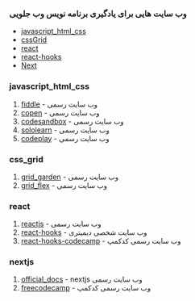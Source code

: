### وب سایت هایی برای یادگیری برنامه نویس وب جلویی

* [javascript_html_css](#javascript_html_css)
* [cssGrid](#css_grid)
* [react](#react)
* [react-hooks](#react)
* [Next](#nextjs)


### javascript_html_css

1. [fiddle](https://jsfiddle.net) - وب سایت رسمی
2. [copen](https://codepen.io) - وب سایت رسمی
3. [codesandbox](https://codesandbox.io) - وب سایت رسمی
4. [sololearn](https://www.sololearn.com/compiler-playground) - وب سایت رسمی
5. [codeplay](https://www.codeply.com) - وب سایت رسمی


### css_grid

1. [grid_garden](https://cssgridgarden.com) - وب سایت رسمی
2. [grid_flex](https://flexboxfroggy.com) - وب سایت رسمی


### react

1. [reactjs](https://reactjs.org) - وب سایت رسمی
2. [react-hooks](https://dmitripavlutin.com) - وب سایت شخصی دیمیتری
3. [react-hooks-codecamp](https://www.freecodecamp.org/news/introduction-to-react-hooks) - وب سایت رسمی کدکمپ


### nextjs

1. [official_docs](https://nextjs.org/docs) - nextjs وب سایت رسمی
2. [freecodecamp](https://www.freecodecamp.org/news/nextjs-tutorial/) - وب سایت رسمی کدکمپ
